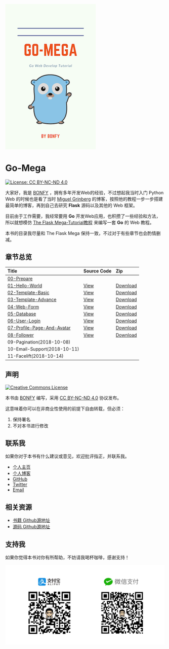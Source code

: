 ![cover](cover.png)

# Go-Mega

[![License: CC BY-NC-ND 4.0](https://img.shields.io/badge/License-CC%20BY--NC--ND%204.0-brightgreen.svg)](https://raw.githubusercontent.com/bonfy/go-mega/master/LICENSE)

大家好，我是 [BONFY](https://github.com/bonfy) ，拥有多年开发Web的经验，不过想起我当时入门 Python Web 的时候也是看了当时 [Miguel Grinberg](https://blog.miguelgrinberg.com/) 的博客，按照他的教程一步一步搭建最简单的博客，再到自己去研究 **Flask** 源码以及其他的 Web 框架。

目前由于工作需要，我经常要用 **Go** 开发Web应用，也积攒了一些经验和方法，所以就想模仿 [The Flask Mega-Tutorial教程](https://blog.miguelgrinberg.com/post/the-flask-mega-tutorial-part-i-hello-world) 来编写一套 **Go** 的 Web 教程。

本书的目录我尽量和 The Flask Mega 保持一致，不过对于有些章节也会酌情删减。

## 章节总览

| Title | Source Code | Zip |
| :--- | :--- | :--- |
| [00-Prepare](00-prepare.md) |  | |
| [01-Hello-World](01-hello-world.md) | [View](https://github.com/bonfy/go-mega-code/tree/01-Hello-World) | [Download](https://github.com/bonfy/go-mega-code/archive/v0.1.zip)|
| [02-Template-Basic](02-template-basic.md) | [View](https://github.com/bonfy/go-mega-code/tree/02-Template)  | [Download](https://github.com/bonfy/go-mega-code/archive/v0.2.zip)|
| [03-Template-Advance](03-template-advance.md) | [View](https://github.com/bonfy/go-mega-code/tree/03-Template-Advance) | [Download](https://github.com/bonfy/go-mega-code/archive/v0.3.zip) |
| [04-Web-Form](04-web-form.md) | [View](https://github.com/bonfy/go-mega-code/tree/04-Web-Form) |  [Download](https://github.com/bonfy/go-mega-code/archive/v0.4.zip) |
| [05-Database](05-database.md) | [View](https://github.com/bonfy/go-mega-code/tree/05-Database) | [Download](https://github.com/bonfy/go-mega-code/archive/v0.5.zip) |
| [06-User-Login](06-user-login.md) | [View](https://github.com/bonfy/go-mega-code/tree/06-User-Login) | [Download](https://github.com/bonfy/go-mega-code/archive/v0.6.zip) |
| [07-Profile-Page-And-Avatar](07-profile-page-and-avatar.md) | [View](https://github.com/bonfy/go-mega-code/tree/07-Profile-Page) | [Download](https://github.com/bonfy/go-mega-code/archive/v0.7.zip) |
| [08-Follower](08-follower.md) | [View](https://github.com/bonfy/go-mega-code/tree/08-Follower) | [Download](https://github.com/bonfy/go-mega-code/archive/v0.8.zip) |
| 09-Pagination(2018-10-08) |  | |
| 10-Email-Support(2018-10-11) |  | |
| 11-Facelift(2018-10-14) |  | |

## 声明

<a rel="license" href="http://creativecommons.org/licenses/by-nc-nd/4.0/"><img alt="Creative Commons License" style="border-width:0" src="https://i.creativecommons.org/l/by-nc-nd/4.0/88x31.png" /></a>

本书由 [BONFY](https://github.com/bonfy) 编写，采用 [CC BY-NC-ND 4.0](http://creativecommons.org/licenses/by-nc-nd/4.0/deed.zh) 协议发布。

这意味着你可以在非商业性使用的前提下自由转载，但必须：

1. 保持署名
2. 不对本书进行修改

## 联系我

如果你对于本书有什么建议或意见，欢迎批评指正，并联系我。

* [个人主页](https://bonfy.im)
* [个人博客](https://blog.bonfy.im)
* [GitHub](https://github.com/bonfy)
* [Twitter](https://twitter.com/foreverbonfy)
* [Email](mailto:bonfygithub@163.com)

## 相关资源

* [书籍 Github源地址](https://github.com/bonfy/go-mega)
* [源码 Github源地址](https://github.com/bonfy/go-mega-code)

## 支持我

如果你觉得本书对你有所帮助，不妨请我喝杯咖啡，感谢支持！

![感谢支持](images/sponsor.jpg)